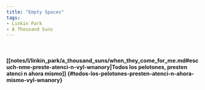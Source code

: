 ```yaml
---
title: "Empty Spaces"
tags:
- Linkin Park
- A Thousand Suns
---
```

&nbsp;
#### [[notes/l/linkin_park/a_thousand_suns/when_they_come_for_me.md#escuch-nme-preste-atenci-n-vyl-wnanory|Todos los pelotones, presten atenci n ahora mismo]] {#todos-los-pelotones-presten-atenci-n-ahora-mismo-vyl-wnanory}
